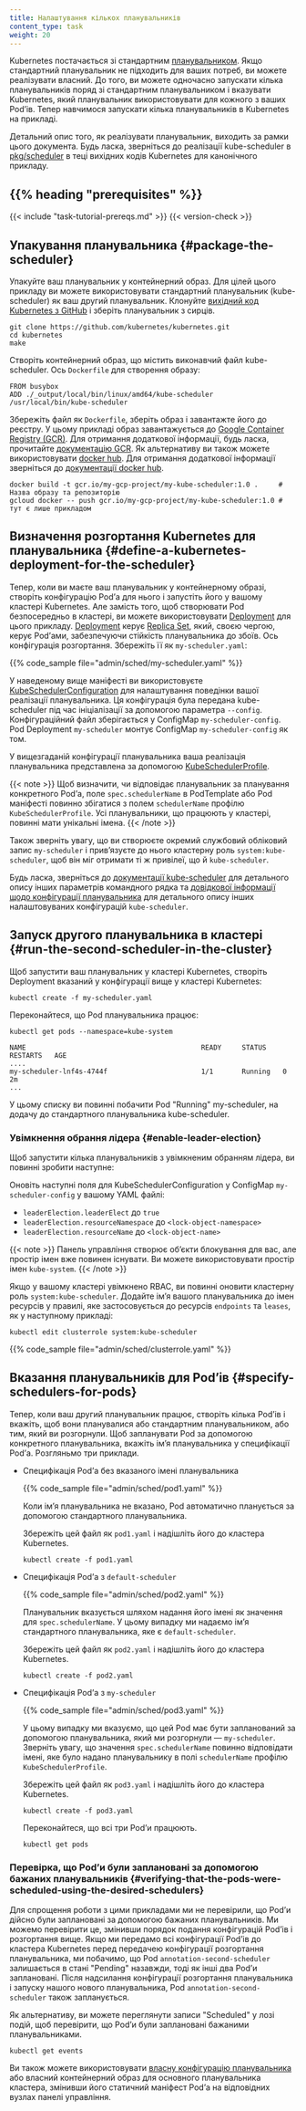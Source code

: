 ```yaml
---
title: Налаштування кількох планувальників
content_type: task
weight: 20
---
```


<!-- overview -->

Kubernetes постачається зі стандартним [планувальником](/docs/reference/command-line-tools-reference/kube-scheduler/). Якщо стандартний планувальник не підходить для ваших потреб, ви можете реалізувати власний. До того, ви можете одночасно запускати кілька планувальників поряд зі стандартним планувальником і вказувати Kubernetes, який планувальник використовувати для кожного з ваших Podʼів. Тепер навчимося запускати кілька планувальників в Kubernetes на прикладі.

Детальний опис того, як реалізувати планувальник, виходить за рамки цього документа. Будь ласка, зверніться до реалізації kube-scheduler в [pkg/scheduler](https://github.com/kubernetes/kubernetes/tree/master/pkg/scheduler) в теці вихідних кодів Kubernetes для канонічного прикладу.

## {{% heading "prerequisites" %}}

{{< include "task-tutorial-prereqs.md" >}} {{< version-check >}}

<!-- steps -->

## Упакування планувальника {#package-the-scheduler}

Упакуйте ваш планувальник у контейнерний образ. Для цілей цього прикладу ви можете використовувати стандартний планувальник (kube-scheduler) як ваш другий планувальник. Клонуйте [вихідний код Kubernetes з GitHub](https://github.com/kubernetes/kubernetes) і зберіть планувальник з сирців.

```shell
git clone https://github.com/kubernetes/kubernetes.git
cd kubernetes
make
```

Створіть контейнерний образ, що містить виконавчий файл kube-scheduler. Ось `Dockerfile` для створення образу:

```docker
FROM busybox
ADD ./_output/local/bin/linux/amd64/kube-scheduler /usr/local/bin/kube-scheduler
```

Збережіть файл як `Dockerfile`, зберіть образ і завантажте його до реєстру. У цьому прикладі образ завантажується до [Google Container Registry (GCR)](https://cloud.google.com/container-registry/). Для отримання додаткової інформації, будь ласка, прочитайте [документацію GCR](https://cloud.google.com/container-registry/docs/). Як альтернативу ви також можете використовувати [docker hub](https://hub.docker.com/search?q=). Для отримання додаткової інформації зверніться до [документації docker hub](https://docs.docker.com/docker-hub/repos/create/#create-a-repository).

```shell
docker build -t gcr.io/my-gcp-project/my-kube-scheduler:1.0 .     # Назва образу та репозиторію
gcloud docker -- push gcr.io/my-gcp-project/my-kube-scheduler:1.0 # тут є лише прикладом
```

## Визначення розгортання Kubernetes для планувальника {#define-a-kubernetes-deployment-for-the-scheduler}

Тепер, коли ви маєте ваш планувальник у контейнерному образі, створіть конфігурацію Podʼа для нього і запустіть його у вашому кластері Kubernetes. Але замість того, щоб створювати Pod безпосередньо в кластері, ви можете використовувати [Deployment](/docs/concepts/workloads/controllers/deployment/) для цього прикладу. [Deployment](/docs/concepts/workloads/controllers/deployment/) керує [Replica Set](/docs/concepts/workloads/controllers/replicaset/), який, своєю чергою, керує Podʼами, забезпечуючи стійкість планувальника до збоїв. Ось конфігурація розгортання. Збережіть її як `my-scheduler.yaml`:

{{% code_sample file="admin/sched/my-scheduler.yaml" %}}

У наведеному вище маніфесті ви використовуєте [KubeSchedulerConfiguration](/docs/reference/scheduling/config/) для налаштування поведінки вашої реалізації планувальника. Ця конфігурація була передана kube-scheduler під час ініціалізації за допомогою параметра `--config`. Конфігураційний файл зберігається у ConfigMap `my-scheduler-config`. Pod Deployment `my-scheduler` монтує ConfigMap `my-scheduler-config` як том.

У вищезгаданій конфігурації планувальника ваша реалізація планувальника представлена за допомогою [KubeSchedulerProfile](/docs/reference/config-api/kube-scheduler-config.v1/#kubescheduler-config-k8s-io-v1-KubeSchedulerProfile).

{{< note >}}
Щоб визначити, чи відповідає планувальник за планування конкретного Podʼа, поле `spec.schedulerName` в PodTemplate або Pod маніфесті повинно збігатися з полем `schedulerName` профілю `KubeSchedulerProfile`. Усі планувальники, що працюють у кластері, повинні мати унікальні імена.
{{< /note >}}

Також зверніть увагу, що ви створюєте окремий службовий обліковий запис `my-scheduler` і привʼязуєте до нього кластерну роль `system:kube-scheduler`, щоб він міг отримати ті ж привілеї, що й `kube-scheduler`.

Будь ласка, зверніться до [документації kube-scheduler](/docs/reference/command-line-tools-reference/kube-scheduler/) для детального опису інших параметрів командного рядка та [довідкової інформації щодо конфігурації планувальника](/docs/reference/config-api/kube-scheduler-config.v1/) для детального опису інших налаштовуваних конфігурацій `kube-scheduler`.

## Запуск другого планувальника в кластері {#run-the-second-scheduler-in-the-cluster}

Щоб запустити ваш планувальник у кластері Kubernetes, створіть Deployment вказаний у конфігурації вище у кластері Kubernetes:

```shell
kubectl create -f my-scheduler.yaml
```

Переконайтеся, що Pod планувальника працює:

```shell
kubectl get pods --namespace=kube-system
```

```none
NAME                                           READY     STATUS    RESTARTS   AGE
....
my-scheduler-lnf4s-4744f                       1/1       Running   0          2m
...
```

У цьому списку ви повинні побачити Pod "Running" my-scheduler, на додачу до стандартного планувальника kube-scheduler.

### Увімкнення обрання лідера {#enable-leader-election}

Щоб запустити кілька планувальників з увімкненим обранням лідера, ви повинні зробити наступне:

Оновіть наступні поля для KubeSchedulerConfiguration у ConfigMap `my-scheduler-config` у вашому YAML файлі:

* `leaderElection.leaderElect` до `true`
* `leaderElection.resourceNamespace` до `<lock-object-namespace>`
* `leaderElection.resourceName` до `<lock-object-name>`

{{< note >}}
Панель управління створює обʼєкти блокування для вас, але простір імен вже повинен існувати. Ви можете використовувати простір імен `kube-system`.
{{< /note >}}

Якщо у вашому кластері увімкнено RBAC, ви повинні оновити кластерну роль `system:kube-scheduler`. Додайте імʼя вашого планувальника до імен ресурсів у правилі, яке застосовується до ресурсів `endpoints` та `leases`, як у наступному прикладі:

```shell
kubectl edit clusterrole system:kube-scheduler
```

{{% code_sample file="admin/sched/clusterrole.yaml" %}}

## Вказання планувальників для Podʼів {#specify-schedulers-for-pods}

Тепер, коли ваш другий планувальник працює, створіть кілька Podʼів і вкажіть, щоб вони
планувалися або стандартним планувальником, або тим, який ви розгорнули. Щоб запланувати Pod за допомогою конкретного планувальника, вкажіть імʼя планувальника у специфікації Podʼа. Розгляньмо три приклади.

* Специфікація Podʼа без вказаного імені планувальника

  {{% code_sample file="admin/sched/pod1.yaml" %}}

  Коли імʼя планувальника не вказано, Pod автоматично планується за допомогою стандартного планувальника.

  Збережіть цей файл як `pod1.yaml` і надішліть його до кластера Kubernetes.

  ```shell
  kubectl create -f pod1.yaml
  ```

* Специфікація Podʼа з `default-scheduler`

  {{% code_sample file="admin/sched/pod2.yaml" %}}

  Планувальник вказується шляхом надання його імені як значення для `spec.schedulerName`. У цьому випадку ми надаємо імʼя стандартного планувальника, яке є `default-scheduler`.

  Збережіть цей файл як `pod2.yaml` і надішліть його до кластера Kubernetes.

  ```shell
  kubectl create -f pod2.yaml
  ```

* Специфікація Podʼа з `my-scheduler`

  {{% code_sample file="admin/sched/pod3.yaml" %}}

  У цьому випадку ми вказуємо, що цей Pod має бути запланований за допомогою планувальника, який ми розгорнули — `my-scheduler`. Зверніть увагу, що значення `spec.schedulerName` повинно відповідати імені, яке було надано планувальнику в полі `schedulerName` профілю `KubeSchedulerProfile`.

  Збережіть цей файл як `pod3.yaml` і надішліть його до кластера Kubernetes.

  ```shell
  kubectl create -f pod3.yaml
  ```

  Переконайтеся, що всі три Podʼи працюють.

  ```shell
  kubectl get pods
  ```

<!-- discussion -->

### Перевірка, що Podʼи були заплановані за допомогою бажаних планувальників {#verifying-that-the-pods-were-scheduled-using-the-desired-schedulers}

Для спрощення роботи з цими прикладами ми не перевірили, що Podʼи дійсно були заплановані за допомогою бажаних планувальників. Ми можемо перевірити це, змінивши порядок подання конфігурацій Podʼів і розгортання вище. Якщо ми передамо всі конфігурації Podʼів до кластера Kubernetes перед передачею конфігурації розгортання планувальника, ми побачимо, що Pod `annotation-second-scheduler` залишається в стані "Pending" назавжди, тоді як інші два Podʼи заплановані. Після надсилання конфігурації розгортання планувальника і запуску нашого нового планувальника, Pod `annotation-second-scheduler` також запланується.

Як альтернативу, ви можете переглянути записи "Scheduled" у лозі подій, щоб перевірити, що Podʼи були заплановані бажаними планувальниками.

```shell
kubectl get events
```

Ви також можете використовувати [власну конфігурацію планувальника](/docs/reference/scheduling/config/#multiple-profiles) або власний контейнерний образ для основного планувальника кластера, змінивши його статичний маніфест Podʼа на відповідних вузлах панелі управління.
